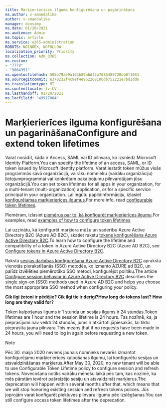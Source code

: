 ```yaml
---
title: Marķierierīces ilguma konfigurēšana un pagarināšana
ms.author: v-smandalika
author: v-smandalika
manager: dansimp
ms.date: 01/20/2021
ms.audience: Admin
ms.topic: article
ms.service: o365-administration
ROBOTS: NOINDEX, NOFOLLOW
localization_priority: Priority
ms.collection: Adm_O365
ms.custom:
- "7778"
- "9004351"
ms.openlocfilehash: 505e79ae9a163b89a6df2a7085480728bb0f1051
ms.sourcegitcommit: e378232f4c9ef4e962208100db752221e7bd2dd6
ms.translationtype: MT
ms.contentlocale: lv-LV
ms.lasthandoff: 01/20/2021
ms.locfileid: "49917004"
---
```

# <a name="configure-and-extend-token-lifetimes"></a><span data-ttu-id="9c836-102">Marķierierīces ilguma konfigurēšana un pagarināšana</span><span class="sxs-lookup"><span data-stu-id="9c836-102">Configure and extend token lifetimes</span></span>

<span data-ttu-id="9c836-103">Varat norādīt, kāda ir Access, SAML vai ID pilnvara, ko izsniedz Microsoft Identity Platform.</span><span class="sxs-lookup"><span data-stu-id="9c836-103">You can specify the lifetime of an access, SAML, or ID token issued by Microsoft identity platform.</span></span> <span data-ttu-id="9c836-104">Varat iestatīt token mūžus visās programmās savā organizācijā, vairāku nomnieku (vairāku organizāciju) lietojumprogrammai vai konkrētam pakalpojumu pilnvarotājam jūsu organizācijā.</span><span class="sxs-lookup"><span data-stu-id="9c836-104">You can set token lifetimes for all apps in your organization, for a multi-tenant (multi-organization) application, or for a specific service principal in your organization.</span></span> <span data-ttu-id="9c836-105">Lai iegūtu papildinformāciju, izlasiet [konfigurējamas marķierierīces ilgumus](https://docs.microsoft.com/azure/active-directory/develop/active-directory-configurable-token-lifetimes).</span><span class="sxs-lookup"><span data-stu-id="9c836-105">For more info, read [configurable token lifetimes](https://docs.microsoft.com/azure/active-directory/develop/active-directory-configurable-token-lifetimes).</span></span>

<span data-ttu-id="9c836-106">Piemēram, izlasiet [piemērus par to, kā konfigurēt marķierierīces ilgumu](https://docs.microsoft.com/azure/active-directory/develop/configure-token-lifetimes).</span><span class="sxs-lookup"><span data-stu-id="9c836-106">For examples, read [examples of how to configure token lifetimes](https://docs.microsoft.com/azure/active-directory/develop/configure-token-lifetimes).</span></span>

<span data-ttu-id="9c836-107">Lai uzzinātu, kā konfigurēt marķiera mūžu un saderību Azure Active Directory B2C (Azure AD B2C), skatiet rakstu [tokens konfigurēšana Azure Active Directory B2C](https://docs.microsoft.com/azure/active-directory-b2c/configure-tokens?pivots=b2c-user-flow).</span><span class="sxs-lookup"><span data-stu-id="9c836-107">To learn how to configure the lifetime and compatibility of a token in Azure Active Directory B2C (Azure AD B2C), see [Configure tokens in Azure Active Directory B2C](https://docs.microsoft.com/azure/active-directory-b2c/configure-tokens?pivots=b2c-user-flow).</span></span>

<span data-ttu-id="9c836-108">Rakstā [sesijas darbības konfigurēšana Azure Active Directory B2C](https://docs.microsoft.com/azure/active-directory-b2c/session-behavior?pivots=b2c-user-flow) apraksta vienotās pierakstīšanās (SSO) metodēs, ko izmanto AZURE ad B2C, un palīdz izvēlēties piemērotāko SSO metodi, konfigurējot politiku.</span><span class="sxs-lookup"><span data-stu-id="9c836-108">The article [Configure session behavior in Azure Active Directory B2C](https://docs.microsoft.com/azure/active-directory-b2c/session-behavior?pivots=b2c-user-flow) describes the single sign-on (SSO) methods used in Azure AD B2C and helps you choose the most appropriate SSO method when configuring your policy.</span></span>

<span data-ttu-id="9c836-109">**Cik ilgi žetoni ir pēdējie? Cik ilgi tie ir derīgi?**</span><span class="sxs-lookup"><span data-stu-id="9c836-109">**How long do tokens last? How long are they valid for?**</span></span>

<span data-ttu-id="9c836-110">Token kalpošanas ilgums ir 1 stunda un sesijas ilgums ir 24 stundas.</span><span class="sxs-lookup"><span data-stu-id="9c836-110">Token lifetimes are 1 hour and the session lifetime is 24 hours.</span></span> <span data-ttu-id="9c836-111">Tas nozīmē, ka, ja pieprasījumi nav veikti 24 stundās, jums ir atkārtoti jāpiesakās, lai tiktu pieprasīta jauna pilnvara.</span><span class="sxs-lookup"><span data-stu-id="9c836-111">This means that if no requests have been made in 24 hours, you will need to log in again before requesting a new token.</span></span>

> [!NOTE]
> <span data-ttu-id="9c836-112">Pēc 30. maija 2020 neviens jaunais nomnieks nevarēs izmantot konfigurējamu marķierierīces kalpošanas ilgumu, lai konfigurētu sesijas un atsvaidzināšanas marķierus.</span><span class="sxs-lookup"><span data-stu-id="9c836-112">After May 30, 2020, no new tenant will be able to use Configurable Token Lifetime policy to configure session and refresh tokens.</span></span> <span data-ttu-id="9c836-113">Novecošana notiks vairāku mēnešu laikā pēc tam, kas nozīmē, ka mēs pārstām ievērot pašreizējo sesiju un atsvaidzināt marķierus.</span><span class="sxs-lookup"><span data-stu-id="9c836-113">The deprecation will happen within several months after that, which means that we will stop honoring existing session and refresh tokens polices.</span></span> <span data-ttu-id="9c836-114">Jūs joprojām varat konfigurēt piekļuves pilnvaru ilgumu pēc izslēgšanas.</span><span class="sxs-lookup"><span data-stu-id="9c836-114">You can still configure access token lifetimes after the deprecation.</span></span>






